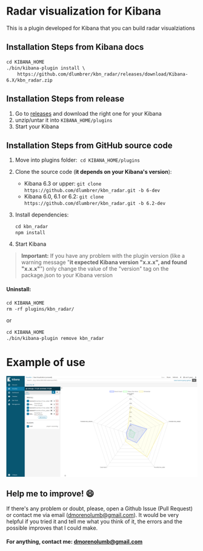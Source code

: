 # Radar visualization for Kibana

This is a plugin developed for Kibana that you can build radar visualziations

## Installation Steps from Kibana docs

    cd KIBANA_HOME
    ./bin/kibana-plugin install \
        https://github.com/dlumbrer/kbn_radar/releases/download/Kibana-6.X/kbn_radar.zip


## Installation Steps from release

1. Go to [releases](https://github.com/dlumbrer/kbn_radar/releases "Go to releases!") and download the right one for your Kibana
2. unzip/untar it into `KIBANA_HOME/plugins`
3. Start your Kibana


## Installation Steps from GitHub source code

1. Move into plugins folder:  `cd KIBANA_HOME/plugins`
2. Clone the source code (**it depends on your Kibana's version**):
    - Kibana 6.3 or upper: `git clone https://github.com/dlumbrer/kbn_radar.git -b 6-dev`
    - Kibana 6.0, 6.1 or 6.2: `git clone https://github.com/dlumbrer/kbn_radar.git -b 6.2-dev`

3. Install dependencies:
      ```
      cd kbn_radar
      npm install
      ```
4. Start Kibana

> **Important:** If you have any problem with the plugin version (like a warning message "**it expected Kibana version "x.x.x", and found "x.x.x"**") only change the value of the "version" tag on the package.json to your Kibana version


#### Uninstall:
```
cd KIBANA_HOME
rm -rf plugins/kbn_radar/
```
or
```
cd KIBANA_HOME
./bin/kibana-plugin remove kbn_radar
```


# Example of use

![Example](public/images/radar_example.png)


## Help me to improve! :smile:

If there's any problem or doubt, please, open a Github Issue (Pull Request) or contact me via email (dmorenolumb@gmail.com). It would be very helpful if you tried it and tell me what you think of it, the errors and the possible improves that I could make.


#### For anything, contact me: dmorenolumb@gmail.com
